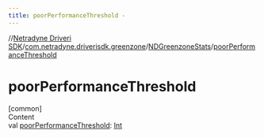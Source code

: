 ```yaml
---
title: poorPerformanceThreshold -
---
```

//[Netradyne Driveri SDK](../../index.md)/[com.netradyne.driverisdk.greenzone](../index.md)/[NDGreenzoneStats](index.md)/[poorPerformanceThreshold](poor-performance-threshold.md)



# poorPerformanceThreshold  
[common]  
Content  
val [poorPerformanceThreshold](poor-performance-threshold.md): [Int](https://kotlinlang.org/api/latest/jvm/stdlib/kotlin/-int/index.html)  




